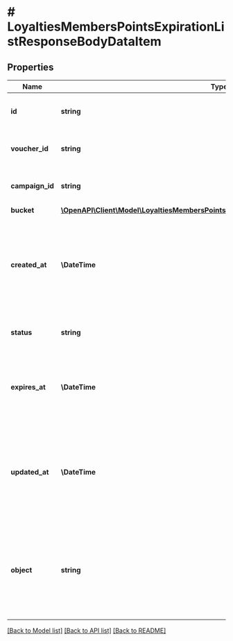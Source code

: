 # # LoyaltiesMembersPointsExpirationListResponseBodyDataItem

## Properties

Name | Type | Description | Notes
------------ | ------------- | ------------- | -------------
**id** | **string** | Unique loyalty points bucket ID. |
**voucher_id** | **string** | Unique parent loyalty card ID. |
**campaign_id** | **string** | Unique parent campaign ID. |
**bucket** | [**\OpenAPI\Client\Model\LoyaltiesMembersPointsExpirationListResponseBodyDataItemBucket**](LoyaltiesMembersPointsExpirationListResponseBodyDataItemBucket.md) |  |
**created_at** | **\DateTime** | Timestamp representing the date and time when the loyalty points bucket object was created in ISO 8601 format. |
**status** | **string** | Loyalty points bucket point status. |
**expires_at** | **\DateTime** | Date when the number of points defined in the bucket object are due to expire. |
**updated_at** | **\DateTime** | Timestamp representing the date and time when the loyalty points bucket object was updated in ISO 8601 format. | [optional]
**object** | **string** | The type of object represented by JSON. This object stores information about the loyalty points bucket. | [default to 'loyalty_points_bucket']

[[Back to Model list]](../../README.md#models) [[Back to API list]](../../README.md#endpoints) [[Back to README]](../../README.md)

